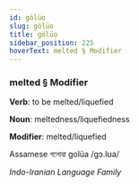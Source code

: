 ```yaml
---
id: gölüo
slug: gölüo
title: gölüo
sidebar_position: 225
hoverText: melted § Modifier
---
```


### melted § Modifier

**Verb**: to be melted/liquefied

**Noun**: meltedness/liquefiedness

**Modifier**: melted/liquefied

Assamese গলোৱা golüa /ɡɔ.lʊa/

*Indo-Iranian Language Family*